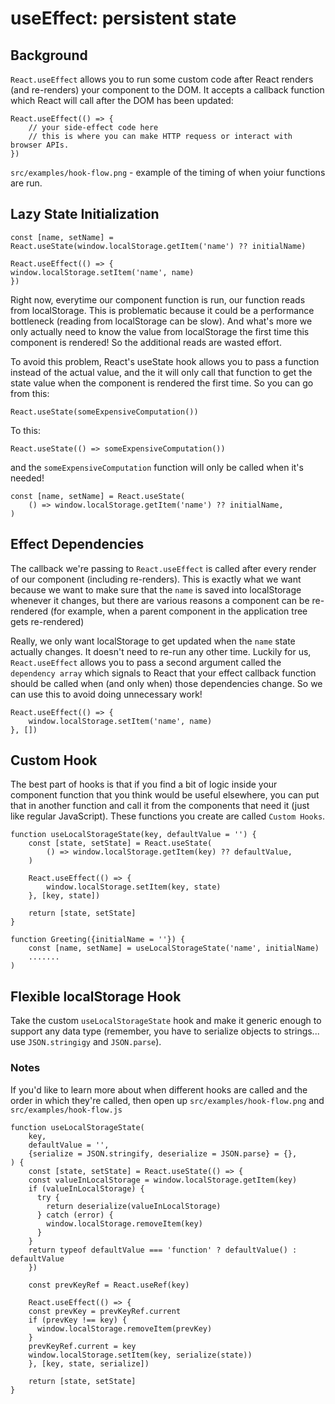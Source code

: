 # useEffect: persistent state

## Background

`React.useEffect` allows you to run some custom code after React renders (and re-renders) your component to the DOM. It accepts a callback function which React will call after the DOM has been updated:

```JSX
React.useEffect(() => {
    // your side-effect code here
    // this is where you can make HTTP requess or interact with browser APIs.
})
```

`src/examples/hook-flow.png` - example of the timing of when yoiur functions are run.


## Lazy State Initialization

```JSX
const [name, setName] = React.useState(window.localStorage.getItem('name') ?? initialName)

React.useEffect(() => {
window.localStorage.setItem('name', name)
})
```
Right now, everytime our component function is run, our function reads from localStorage. This is problematic because it could be a performance bottleneck (reading from localStorage can be slow). And what's more we only actually need to know the value from localStorage the first time this component is rendered! So the additional reads are wasted effort.

To avoid this problem, React's useState hook allows you to pass a function instead of the actual value, and the it will only call that function to get the state value when the component is rendered the first time. So you can go from this:

`React.useState(someExpensiveComputation())`

To this:

`React.useState(() => someExpensiveComputation())`

and the `someExpensiveComputation` function will only be called when it's needed!

```JSX
const [name, setName] = React.useState(
    () => window.localStorage.getItem('name') ?? initialName,
)
```

## Effect Dependencies

The callback we're passing to `React.useEffect` is called after every render of our component (including re-renders). This is exactly what we want because we want to make sure that the `name` is saved into localStorage whenever it changes, but there are various reasons a component can be re-rendered (for example, when a parent component in the application tree gets re-rendered)

Really, we only want localStorage to get updated when the `name` state actually changes. It doesn't need to re-run any other time. Luckily for us, `React.useEffect` allows you to pass a second argument called the `dependency array` which signals to React that your effect callback function should be called when (and only when) those dependencies change. So we can use this to avoid doing unnecessary work!

```JSX
React.useEffect(() => {
    window.localStorage.setItem('name', name)
}, [])
```

## Custom Hook

The best part of hooks is that if you find a bit of logic inside your component function that you think would be useful elsewhere, you can put that in another function and call it from the components that need it (just like regular JavaScript). These functions you create are called `Custom Hooks`.

```JSX
function useLocalStorageState(key, defaultValue = '') {
    const [state, setState] = React.useState(
        () => window.localStorage.getItem(key) ?? defaultValue,
    )

    React.useEffect(() => {
        window.localStorage.setItem(key, state)
    }, [key, state])

    return [state, setState]
}

function Greeting({initialName = ''}) {
    const [name, setName] = useLocalStorageState('name', initialName)
    .......
)
```

## Flexible localStorage Hook

Take the custom `useLocalStorageState` hook and make it generic enough to support any data type (remember, you have to serialize objects to strings... use `JSON.stringigy` and `JSON.parse`).

### Notes

If you'd like to learn more about when different hooks are called and the order in which they're called, then open up `src/examples/hook-flow.png` and `src/examples/hook-flow.js`

```JSX
function useLocalStorageState(
    key,
    defaultValue = '',
    {serialize = JSON.stringify, deserialize = JSON.parse} = {},
) {
    const [state, setState] = React.useState(() => {
    const valueInLocalStorage = window.localStorage.getItem(key)
    if (valueInLocalStorage) {
      try {
        return deserialize(valueInLocalStorage)
      } catch (error) {
        window.localStorage.removeItem(key)
      }
    }
    return typeof defaultValue === 'function' ? defaultValue() : defaultValue
    })

    const prevKeyRef = React.useRef(key)

    React.useEffect(() => {
    const prevKey = prevKeyRef.current
    if (prevKey !== key) {
      window.localStorage.removeItem(prevKey)
    }
    prevKeyRef.current = key
    window.localStorage.setItem(key, serialize(state))
    }, [key, state, serialize])

    return [state, setState]
}
```
